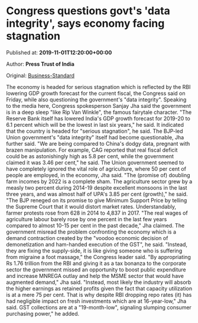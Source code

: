 
# Congress questions govt's 'data integrity', says economy facing stagnation

Published at: **2019-11-01T12:20:00+00:00**

Author: **Press Trust of India**

Original: [Business-Standard](https://www.business-standard.com/article/pti-stories/economy-facing-serious-stagnation-govt-data-is-dodgy-cong-119110101076_1.html)

The economy is headed for serious stagnation which is reflected by the RBI lowering GDP growth forecast for the current fiscal, the Congress said on Friday, while also questioning the government's "data integrity".
Speaking to the media here, Congress spokesperson Sanjay Jha said the government is in a deep sleep "like Rip Van Winkle", the famous fairytale character.
"The Reserve Bank itself has lowered India's GDP growth forecast for 2019-20 to 6.1 percent which will be the lowest in last six years," he said.
It indicated that the country is headed for "serious stagnation", he said.
The BJP-led Union government's "data integrity" itself had become questionable, Jha further said.
"We are being compared to China's dodgy data, pregnant with brazen manipulation. For example, CAG reported that real fiscal deficit could be as astonishingly high as 5.8 per cent, while the government claimed it was 3.46 per cent," he said.
The Union government seemed to have completely ignored the vital role of agriculture, where 50 per cent of people are employed, in the economy, Jha said.
"The (promise of) doubling farm incomes by 2022 is a complete sham. The agriculture sector grew by a measly two percent during 2014-19 despite excellent monsoons in the last three years, and was almost half of UPA's 3.85 per cent (growth)," he said.
"The BJP reneged on its promise to give Minimum Support Price by telling the Supreme Court that it would distort market rates. Understandably, farmer protests rose from 628 in 2014 to 4,837 in 2017.
"The real wages of agriculture labour barely rose by one percent in the last few years compared to almost 10-15 per cent in the past decade," Jha claimed.
The government misread the problem confronting the economy which is a demand contraction created by the "voodoo economic decision of demonetization and ham-handed execution of the GST", he said.
"Instead, they are fixing the supply-side, it is like giving someone who is suffering from migraine a foot massage," the Congress leader said.
"By appropriating Rs 1.76 trillion from the RBI and giving it as a tax bonanza to the corporate sector the government missed an opportunity to boost public expenditure and increase MNREGA outlay and help the MSME sector that would have augmented demand," Jha said.
"Instead, most likely the industry will absorb the higher earnings as retained profits given the fact that capacity utilization is at a mere 75 per cent. That is why despite RBI dropping repo rates (it) has had negligible impact on fresh investments which are at 16-year-low," Jha said.
GST collections are at a "19-month-low", signaling slumping consumer purchasing power," he added.
